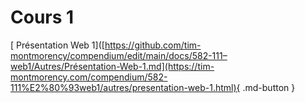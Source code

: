# Cours 1

[<i class="fa-solid fa-person-chalkboard"></i>
Présentation Web 1]([https://github.com/tim-montmorency/compendium/edit/main/docs/582-111–web1/Autres/Présentation-Web-1.md](https://tim-montmorency.com/compendium/582-111%E2%80%93web1/autres/presentation-web-1.html){ .md-button }

